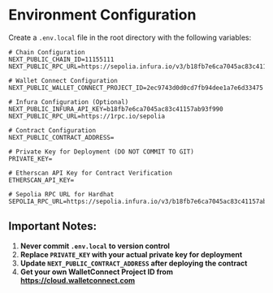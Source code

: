 # Environment Configuration

Create a `.env.local` file in the root directory with the following variables:

```env
# Chain Configuration
NEXT_PUBLIC_CHAIN_ID=11155111
NEXT_PUBLIC_RPC_URL=https://sepolia.infura.io/v3/b18fb7e6ca7045ac83c41157ab93f990

# Wallet Connect Configuration
NEXT_PUBLIC_WALLET_CONNECT_PROJECT_ID=2ec9743d0d0cd7fb94dee1a7e6d33475

# Infura Configuration (Optional)
NEXT_PUBLIC_INFURA_API_KEY=b18fb7e6ca7045ac83c41157ab93f990
NEXT_PUBLIC_RPC_URL=https://1rpc.io/sepolia

# Contract Configuration
NEXT_PUBLIC_CONTRACT_ADDRESS=

# Private Key for Deployment (DO NOT COMMIT TO GIT)
PRIVATE_KEY=

# Etherscan API Key for Contract Verification
ETHERSCAN_API_KEY=

# Sepolia RPC URL for Hardhat
SEPOLIA_RPC_URL=https://sepolia.infura.io/v3/b18fb7e6ca7045ac83c41157ab93f990
```

## Important Notes:

1. **Never commit `.env.local` to version control**
2. **Replace `PRIVATE_KEY` with your actual private key for deployment**
3. **Update `NEXT_PUBLIC_CONTRACT_ADDRESS` after deploying the contract**
4. **Get your own WalletConnect Project ID from https://cloud.walletconnect.com**
